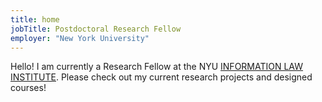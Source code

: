 ```yaml
---
title: home
jobTitle: Postdoctoral Research Fellow
employer: "New York University"
---
```


Hello! I am currently a Research Fellow at the NYU <a href="https://www.law.nyu.edu/centers/ili" target="_blank" rel="noopener noreferrer">INFORMATION LAW INSTITUTE</a>. Please check out my current research projects and designed courses!